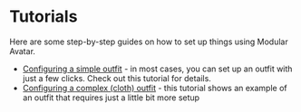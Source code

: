 ﻿---
sidebar_position: 2
sidebar_label: Tutorials
---

# Tutorials

Here are some step-by-step guides on how to set up things using Modular Avatar.

* [Configuring a simple outfit](clothing) - in most cases, you can set up an outfit with just a few clicks. Check out this tutorial for details.
* [Configuring a complex (cloth) outfit](adv_clothing) - this tutorial shows an example of an outfit that requires just a little bit more setup